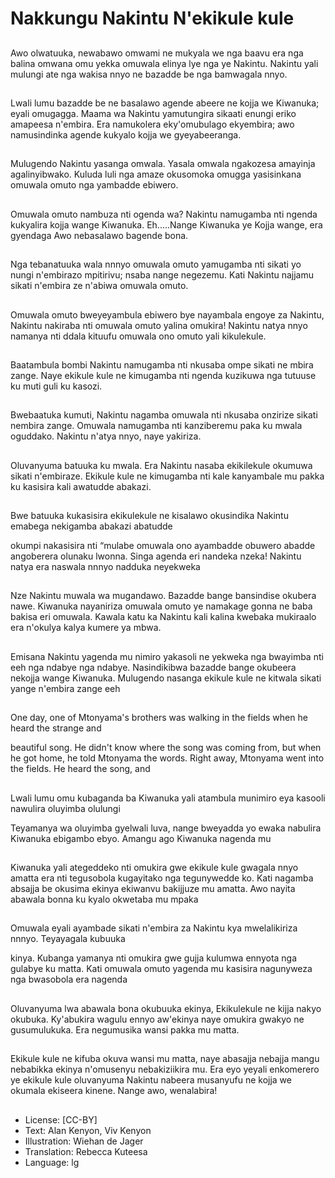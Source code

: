 # Nakkungu Nakintu N'ekikule kule

##
Awo olwatuuka,
newabawo omwami ne
mukyala we nga baavu
era nga balina omwana
omu yekka omuwala
elinya lye nga ye
Nakintu. Nakintu yali
mulungi ate nga wakisa
nnyo ne bazadde be
nga bamwagala nnyo.

##

Lwali lumu bazadde be
ne basalawo agende
abeere ne kojja we
Kiwanuka; eyali
omugagga. Maama wa
Nakintu yamutungira
sikaati enungi eriko
amapeesa n'embira.
Era namukolera
eky'omubulago
ekyembira; awo
namusindinka agende
kukyalo kojja we
gyeyabeeranga.

##
Mulugendo Nakintu
yasanga omwala. Yasala
omwala ngakozesa
amayinja
agalinyibwako. Kuluda
luli nga amaze
okusomoka omugga
yasisinkana omuwala
omuto nga yambadde
ebiwero.

##
Omuwala omuto
nambuza nti ogenda
wa? Nakintu
namugamba nti ngenda
kukyalira kojja wange
Kiwanuka.
Eh.....Nange Kiwanuka
ye Kojja wange, era
gyendaga
Awo nebasalawo
bagende bona.

##
Nga tebanatuuka wala
nnnyo omuwala omuto
yamugamba nti sikati
yo nungi n'embirazo
mpitirivu; nsaba nange
negezemu. Kati Nakintu
najjamu sikati n'embira
ze n'abiwa omuwala
omuto.

##
Omuwala omuto
bweyeyambula ebiwero
bye nayambala engoye
za Nakintu, Nakintu
nakiraba nti omuwala
omuto yalina omukira!
Nakintu natya nnyo
namanya nti ddala
kituufu omuwala ono
omuto yali kikulekule.

##
Baatambula bombi
Nakintu namugamba nti
nkusaba ompe sikati ne
mbira zange. Naye
ekikule kule ne
kimugamba nti ngenda
kuzikuwa nga tutuuse
ku muti guli ku kasozi.

##
Bwebaatuka kumuti,
Nakintu nagamba
omuwala nti nkusaba
onzirize sikati nembira
zange.
Omuwala namugamba
nti kanziberemu paka
ku mwala oguddako.
Nakintu n'atya nnyo,
naye yakiriza.

##
Oluvanyuma batuuka
ku mwala.
Era Nakintu nasaba
ekikilekule okumuwa
sikati n'embiraze.
Ekikule kule ne
kimugamba nti kale
kanyambale mu pakka
ku kasisira kali
awatudde abakazi.

##
Bwe batuuka kukasisira
ekikulekule ne kisalawo
okusindika Nakintu
emabega nekigamba
abakazi abatudde

okumpi nakasisira nti
“mulabe omuwala ono
ayambadde obuwero
abadde angoberera
olunaku lwonna. Singa
agenda eri nandeka
nzeka! Nakintu natya
era naswala nnnyo
nadduka neyekweka

##
Nze Nakintu muwala wa
mugandawo. Bazadde
bange bansindise
okubera nawe.
Kiwanuka nayaniriza
omuwala omuto ye
namakage gonna ne
baba bakisa eri
omuwala. Kawala katu
ka Nakintu kali kalina
kwebaka mukiraalo era
n'okulya kalya kumere
ya mbwa.

##
Emisana Nakintu
yagenda mu nimiro
yakasoli ne yekweka
nga bwayimba nti eeh
nga ndabye nga
ndabye.
Nasindikibwa bazadde
bange okubeera nekojja
wange Kiwanuka.
Mulugendo nasanga
ekikule kule ne kitwala
sikati yange n'embira
zange eeh

##
One day, one of
Mtonyama's brothers
was walking in the
fields when he heard
the strange and

beautiful song.
He didn't know where
the song was coming
from, but when he got
home, he told
Mtonyama the words.
Right away, Mtonyama
went into the fields.
He heard the song, and

##
Lwali lumu omu
kubaganda ba
Kiwanuka yali atambula
munimiro eya kasooli
nawulira oluyimba
olulungi

Teyamanya wa
oluyimba gyelwali luva,
nange bweyadda yo
ewaka nabulira
Kiwanuka ebigambo
ebyo. Amangu ago
Kiwanuka nagenda mu

##
Kiwanuka yali
ategeddeko nti omukira
gwe ekikule kule
gwagala nnyo amatta
era nti tegusobola
kugayitako nga
tegunywedde ko.
Kati nagamba absajja
be okusima ekinya
ekiwanvu bakijjuze mu
amatta.
Awo nayita abawala
bonna ku kyalo
okwetaba mu mpaka

##
Omuwala eyali
ayambade sikati
n'embira za Nakintu kya
mwelalikiriza nnnyo.
Teyayagala kubuuka

kinya. Kubanga
yamanya nti omukira
gwe gujja kulumwa
ennyota nga gulabye ku
matta.
Kati omuwala omuto
yagenda mu kasisira
nagunyweza nga
bwasobola era nagenda

##
Oluvanyuma lwa
abawala bona okubuuka
ekinya, Ekikulekule ne
kijja nakyo okubuka.
Ky'abukira wagulu
ennyo aw'ekinya naye
omukira gwakyo ne
gusumulukuka. Era
negumusika wansi
pakka mu matta.

##
Ekikule kule ne kifuba
okuva wansi mu matta,
naye abasajja nebajja
mangu nebabikka
ekinya n'omusenyu
nebakiziikira mu.
Era eyo yeyali
enkomerero ye ekikule
kule oluvanyuma
Nakintu nabeera
musanyufu ne kojja we
okumala ekiseera
kinene.
Nange awo, wenalabira!

##
* License: [CC-BY]
* Text: Alan Kenyon, Viv Kenyon
* Illustration: Wiehan de Jager
* Translation: Rebecca Kuteesa
* Language: lg
